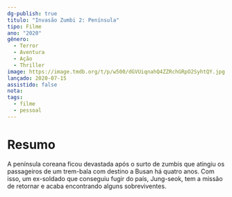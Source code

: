 ```yaml
---
dg-publish: true
titulo: "Invasão Zumbi 2: Península"
tipo: Filme
ano: "2020"
gênero:
  - Terror
  - Aventura
  - Ação
  - Thriller
image: https://image.tmdb.org/t/p/w500/dGVUiqnahQ4ZZRchGRpO2SyhtQY.jpg
lançado: 2020-07-15
assistido: false
nota:
tags:
  - filme
  - pessoal
---
```

# Resumo
A península coreana ficou devastada após o surto de zumbis que atingiu os passageiros de um trem-bala com destino a Busan há quatro anos. Com isso, um ex-soldado que conseguiu fugir do país, Jung-seok, tem a missão de retornar e acaba encontrando alguns sobreviventes.
